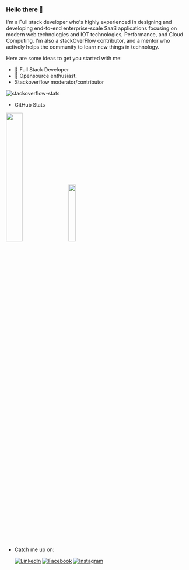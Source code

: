 ### Hello there 👋

I'm a Full stack developer who's highly experienced in designing and developing end-to-end enterprise-scale SaaS applications focusing on modern web technologies and IOT technologies, Performance, and Cloud Computing. I'm also a stackOverFlow contributor, and a mentor who actively helps the community to learn new things in technology.

Here are some ideas to get you started with me:
- 🔭 Full Stack Developer
- 🌱 Opensource enthusiast.
- Stackoverflow moderator/contributor

 ![stackoverflow-stats](https://github-stackoverflow-readme.vercel.app/?userId=4672460)
 
- GitHub Stats
 <div class='container'>
<img style="height: 30%; width: 30%;" class="img" src="https://github-readme-stats.vercel.app/api?username=selaa-online&show_icons=true&theme=blue-green" />
&nbsp;
&nbsp;
<img style="height: 20%; width: 20%;" class="img" src="https://github-readme-stats.vercel.app/api/top-langs/?username=selaa-online&theme=blue-green&langs_count=8&layout=compact" /></div>
</div>

- <p>Catch me up on:</p> 

     
     <a href="https://www.linkedin.com/in/selaka-nanayakkara-7b0a4a56/" target="_blank"><img src="https://img.shields.io/badge/LinkedIn-%230077B5.svg?&style=flat-square&logo=linkedin&logoColor=white" alt="LinkedIn"></a>
     <a href="https://www.facebook.com/profile.php?id=100002950452810" target="_blank"><img src="https://img.shields.io/badge/Facebook-%231877F2.svg?&style=flat-square&logo=facebook&logoColor=white" alt="Facebook"></a>
     <a href="https://www.instagram.com/selaa.online/" target="_blank"><img src="https://img.shields.io/badge/Instagram-%23E4405F.svg?&style=flat-square&logo=instagram&logoColor=white" alt="Instagram"></a>
     
     




